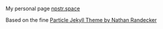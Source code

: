 My personal page [npstr.space](http://npstr.space)

Based on the fine [Particle Jekyll Theme by Nathan Randecker](https://github.com/nrandecker/particle)